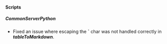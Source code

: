 
#### Scripts
##### CommonServerPython
- Fixed an issue where escaping the **`** char was not handled correctly in ***tableToMarkdown***.
